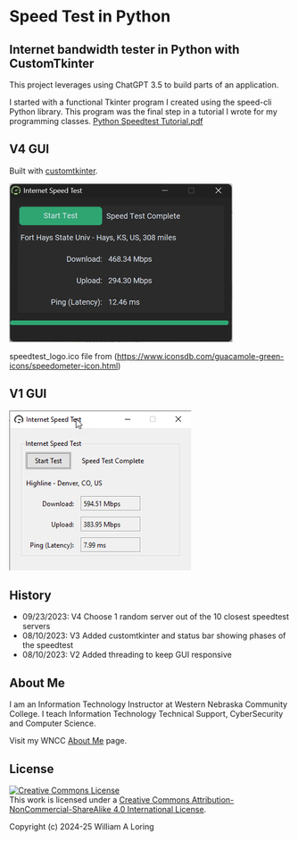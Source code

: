 # Speed Test in Python

## Internet bandwidth tester in Python with CustomTkinter

This project leverages using ChatGPT 3.5 to build parts of an application.

I started with a functional Tkinter program I created using the speed-cli Python library. This program was the final step in a tutorial I wrote for my programming classes. [Python Speedtest Tutorial.pdf](./Python%20Speedtest%20Tutorial.pdf)

## V4 GUI

Built with [customtkinter](https://customtkinter.tomschimansky.com).

![App Interface](./img/speed_test_gui_4.png)

speedtest_logo.ico file from (https://www.iconsdb.com/guacamole-green-icons/speedometer-icon.html)

## V1 GUI

![App Interface](./img/speed_test_gui_1.png)

## History

- 09/23/2023: V4 Choose 1 random server out of the 10 closest speedtest servers
- 08/10/2023: V3 Added customtkinter and status bar showing phases of the speedtest
- 08/10/2023: V2 Added threading to keep GUI responsive

## About Me

I am an Information Technology Instructor at Western Nebraska Community College. I teach Information Technology Technical Support, CyberSecurity and Computer Science.

Visit my WNCC [About Me](https://sites.google.com/view/williamaloringwncc/about-me) page.

## License

<a rel="license" href="http://creativecommons.org/licenses/by-nc-sa/4.0/"><img alt="Creative Commons License" style="border-width:0" src="https://i.creativecommons.org/l/by-nc-sa/4.0/88x31.png" /></a><br />
This work is licensed under a [Creative Commons Attribution-NonCommercial-ShareAlike 4.0 International License](https://creativecommons.org/licenses/by-nc-sa/4.0/).

Copyright (c) 2024-25 William A Loring
